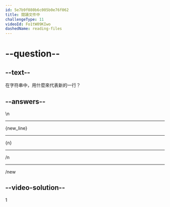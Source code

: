 ```yaml
---
id: 5e7b9f080b6c005b0e76f062
title: 閱讀文件中
challengeType: 11
videoId: Fo1tW09KIwo
dashedName: reading-files
---
```


# --question--

## --text--

在字符串中，用什麼來代表新的一行？

## --answers--

\\n

---

{new_line}

---

{n}

---

/n

---

/new

## --video-solution--

1


